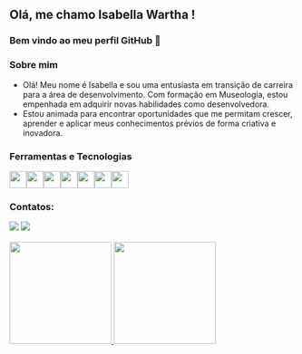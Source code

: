 ## Olá, me chamo Isabella Wartha ! 
### Bem vindo ao meu perfil GitHub 👋

### Sobre mim
- Olá! Meu nome é Isabella e sou uma entusiasta em transição de carreira para a área de desenvolvimento. Com formação em Museologia, estou empenhada em adquirir novas habilidades como desenvolvedora.
- Estou animada para encontrar oportunidades que me permitam crescer, aprender e aplicar meus conhecimentos prévios de forma criativa e inovadora.



### Ferramentas e Tecnologias

<img src="https://cdn.jsdelivr.net/gh/devicons/devicon/icons/git/git-original.svg" width="30" height="30"/><img src="https://cdn.jsdelivr.net/gh/devicons/devicon/icons/css3/css3-original.svg" width="30" height="30"/><img src="https://cdn.jsdelivr.net/gh/devicons/devicon/icons/html5/html5-original.svg" width="30" height="30"/><img src="https://cdn.jsdelivr.net/gh/devicons/devicon/icons/javascript/javascript-original.svg" width="30" height="30"/><img src="https://cdn.jsdelivr.net/gh/devicons/devicon/icons/typescript/typescript-original.svg" width="30" height="30"/><img src="https://cdn.jsdelivr.net/gh/devicons/devicon/icons/angularjs/angularjs-original.svg" width="30" height="30"/><img src="https://cdn.jsdelivr.net/gh/devicons/devicon/icons/java/java-original.svg" width="30" height="30"/>


### Contatos:
<div>
<a href = "mailto:isabella.wartha@gmail.com"><img src="https://img.shields.io/badge/Gmail-D14836?style=for-the-badge&logo=gmail&logoColor=white" target="_blank"></a>
<a href="https://www.linkedin.com/in/isabella-wartha-0292a61ab/" target="_blank"><img src="https://img.shields.io/badge/-LinkedIn-%230077B5?style=for-the-badge&logo=linkedin&logoColor=white" target="_blank"></a>
</div>

<br>
<div>
<a href="https://github.com/bellawartha">
</div>
<div>
<a href="https://github.com/bellawartha">
<img height="180em" src="https://github-readme-stats.vercel.app/api/top-langs/?username=bellawartha&layout=compact&langs_count=7&theme=dracula"/>
<img height="180em" src="https://github-readme-stats.vercel.app/api?username=bellawartha&show_icons=true&theme=dracula&include_all_commits=true&count_private=true"/>
</div>
 

<!--
**bellawartha/bellawartha** is a ✨ _special_ ✨ repository because its `README.md` (this file) appears on your GitHub profile.

Here are some ideas to get you started:

- 🔭 I’m currently working on ...
- 🌱 I’m currently learning ...
- 👯 I’m looking to collaborate on ...
- 🤔 I’m looking for help with ...
- 💬 Ask me about ...
- 📫 How to reach me: ...
- 😄 Pronouns: ...
- ⚡ Fun fact: ...
-->
